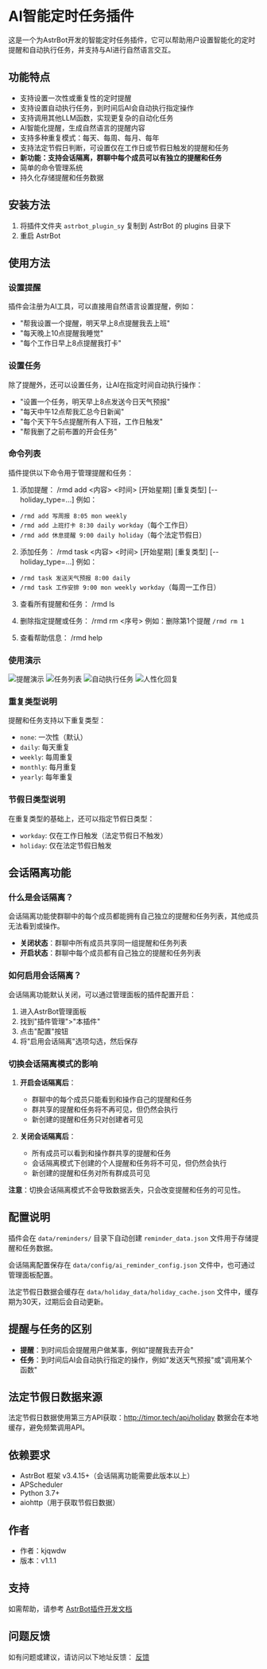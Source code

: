 # AI智能定时任务插件

这是一个为AstrBot开发的智能定时任务插件，它可以帮助用户设置智能化的定时提醒和自动执行任务，并支持与AI进行自然语言交互。

## 功能特点

- 支持设置一次性或重复性的定时提醒
- 支持设置自动执行任务，到时间后AI会自动执行指定操作
- 支持调用其他LLM函数，实现更复杂的自动化任务
- AI智能化提醒，生成自然语言的提醒内容
- 支持多种重复模式：每天、每周、每月、每年
- 支持法定节假日判断，可设置仅在工作日或节假日触发的提醒和任务
- **新功能：支持会话隔离，群聊中每个成员可以有独立的提醒和任务**
- 简单的命令管理系统
- 持久化存储提醒和任务数据

## 安装方法

1. 将插件文件夹 `astrbot_plugin_sy` 复制到 AstrBot 的 plugins 目录下
2. 重启 AstrBot

## 使用方法

### 设置提醒

插件会注册为AI工具，可以直接用自然语言设置提醒，例如：
- "帮我设置一个提醒，明天早上8点提醒我去上班"
- "每天晚上10点提醒我睡觉"
- "每个工作日早上8点提醒我打卡"

### 设置任务

除了提醒外，还可以设置任务，让AI在指定时间自动执行操作：
- "设置一个任务，明天早上8点发送今日天气预报"
- "每天中午12点帮我汇总今日新闻"
- "每个天下午5点提醒所有人下班，工作日触发"
- "帮我删了之前布置的开会任务"

### 命令列表

插件提供以下命令用于管理提醒和任务：

1. 添加提醒：
/rmd add <内容> <时间> [开始星期] [重复类型] [--holiday_type=...]
例如：
- `/rmd add 写周报 8:05 mon weekly`
- `/rmd add 上班打卡 8:30 daily workday`（每个工作日）
- `/rmd add 休息提醒 9:00 daily holiday`（每个法定节假日）

2. 添加任务：
/rmd task <内容> <时间> [开始星期] [重复类型] [--holiday_type=...]
例如：
- `/rmd task 发送天气预报 8:00 daily`
- `/rmd task 工作安排 9:00 mon weekly workday`（每周一工作日）

3. 查看所有提醒和任务：
/rmd ls

4. 删除指定提醒或任务：
/rmd rm <序号>
例如：删除第1个提醒 `/rmd rm 1`

5. 查看帮助信息：
/rmd help

### 使用演示

![提醒演示](image/ys1.png)
![任务列表](image/ys2.png)
![自动执行任务](image/ys3.png)
![人性化回复](image/ys4.png)

### 重复类型说明

提醒和任务支持以下重复类型：
- `none`: 一次性（默认）
- `daily`: 每天重复
- `weekly`: 每周重复
- `monthly`: 每月重复
- `yearly`: 每年重复

### 节假日类型说明

在重复类型的基础上，还可以指定节假日类型：
- `workday`: 仅在工作日触发（法定节假日不触发）
- `holiday`: 仅在法定节假日触发

## 会话隔离功能

### 什么是会话隔离？

会话隔离功能使群聊中的每个成员都能拥有自己独立的提醒和任务列表，其他成员无法看到或操作。

- **关闭状态**：群聊中所有成员共享同一组提醒和任务列表
- **开启状态**：群聊中每个成员都有自己独立的提醒和任务列表

### 如何启用会话隔离？

会话隔离功能默认关闭，可以通过管理面板的插件配置开启：

1. 进入AstrBot管理面板
2. 找到"插件管理">"本插件"
3. 点击"配置"按钮
4. 将"启用会话隔离"选项勾选，然后保存

### 切换会话隔离模式的影响

1. **开启会话隔离后**：
   - 群聊中的每个成员只能看到和操作自己的提醒和任务
   - 群共享的提醒和任务将不再可见，但仍然会执行
   - 新创建的提醒和任务只对创建者可见

2. **关闭会话隔离后**：
   - 所有成员可以看到和操作群共享的提醒和任务
   - 会话隔离模式下创建的个人提醒和任务将不可见，但仍然会执行
   - 新创建的提醒和任务对所有群成员可见

**注意**：切换会话隔离模式不会导致数据丢失，只会改变提醒和任务的可见性。

## 配置说明

插件会在 `data/reminders/` 目录下自动创建 `reminder_data.json` 文件用于存储提醒和任务数据。

会话隔离配置保存在 `data/config/ai_reminder_config.json` 文件中，也可通过管理面板配置。

法定节假日数据会缓存在 `data/holiday_data/holiday_cache.json` 文件中，缓存期为30天，过期后会自动更新。

## 提醒与任务的区别

- **提醒**：到时间后会提醒用户做某事，例如"提醒我去开会"
- **任务**：到时间后AI会自动执行指定的操作，例如"发送天气预报"或"调用某个函数"

## 法定节假日数据来源

法定节假日数据使用第三方API获取：http://timor.tech/api/holiday
数据会在本地缓存，避免频繁调用API。

## 依赖要求

- AstrBot 框架 v3.4.15+（会话隔离功能需要此版本以上）
- APScheduler
- Python 3.7+
- aiohttp（用于获取节假日数据）

## 作者

- 作者：kjqwdw
- 版本：v1.1.1

## 支持

如需帮助，请参考 [AstrBot插件开发文档](https://astrbot.soulter.top/center/docs/%E5%BC%80%E5%8F%91/%E6%8F%92%E4%BB%B6%E5%BC%80%E5%8F%91/)

## 问题反馈

如有问题或建议，请访问以下地址反馈：
[反馈](https://github.com/kjqwer/astrbot_plugin_sy/issues)
